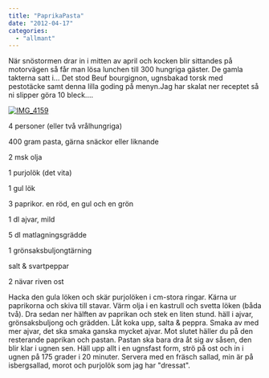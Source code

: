 ```yaml
---
title: "PaprikaPasta"
date: "2012-04-17"
categories: 
  - "allmant"
---
```


När snöstormen drar in i mitten av april och kocken blir sittandes på motorvägen så får man lösa lunchen till 300 hungriga gäster. De gamla takterna satt i... Det stod Beuf bourgignon, ugnsbakad torsk med pestotäcke samt denna lilla goding på menyn.Jag har skalat ner receptet så ni slipper göra 10 bleck....

[![](/static/img/IMG_4159-1024x682.jpg "IMG_4159")](http://import.local/wp-content/uploads/2012/04/IMG_4159.jpg)

4 personer (eller två vrålhungriga)

400 gram pasta, gärna snäckor eller liknande

2 msk olja

1 purjolök (det vita)

1 gul lök

3 paprikor. en röd, en gul och en grön

1 dl ajvar, mild

5 dl matlagningsgrädde

1 grönsaksbuljongtärning

salt & svartpeppar

2 nävar riven ost

Hacka den gula löken och skär purjolöken i cm-stora ringar. Kärna ur paprikorna och skiva till stavar. Värm olja i en kastrull och svetta löken (båda två). Dra sedan ner hälften av paprikan och stek en liten stund. häll i ajvar, grönsaksbuljong och grädden. Låt koka upp, salta & peppra. Smaka av med mer ajvar, det ska smaka ganska mycket ajvar. Mot slutet häller du på den resterande paprikan och pastan. Pastan ska bara dra åt sig av såsen, den blir klar i ugnen sen. Häll upp allt i en ugnsfast form, strö på ost och in i ugnen på 175 grader i 20 minuter. Servera med en fräsch sallad, min är på isbergsallad, morot och purjolök som jag har "dressat".
